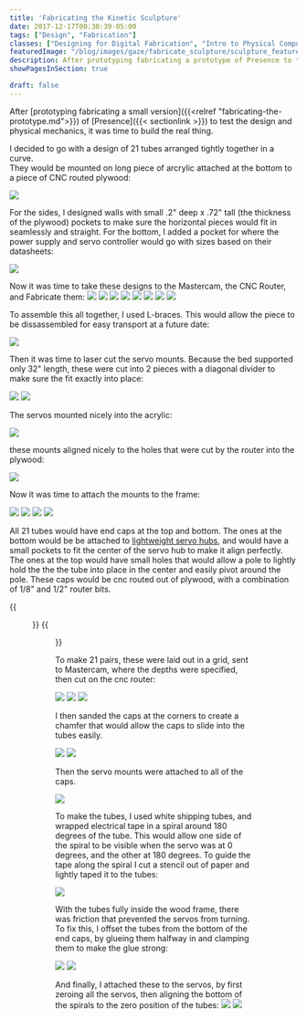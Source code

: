 ```yaml
---
title: 'Fabricating the Kinetic Sculpture'
date: 2017-12-17T00:30:39-05:00
tags: ["Design", "Fabrication"]
classes: ["Designing for Digital Fabrication", "Intro to Physical Computing"]
featuredImage: "/blog/images/gaze/fabricate_sculpture/sculpture_featured.png"
description: After prototyping fabricating a prototype of Presence to test the design and physical mechanics, it was time to build the real thing.
showPagesInSection: true

draft: false
---
```


After [prototyping fabricating a small version]({{<relref "fabricating-the-prototype.md">}}) of [Presence]({{< sectionlink >}}) to test the design and physical mechanics, it was
time to build the real thing.

I decided to go with a design of 21 tubes arranged tightly together in a curve.  
They would be mounted on long piece of arcrylic attached at the bottom to a piece of CNC routed plywood:

<img src="/blog/images/gaze/fabricate_prototype/PlanInVectorworks.png" />

For the sides, I designed walls with small .2" deep x .72" tall (the thickness of the plywood) pockets to make sure the horizontal pieces would fit in seamlessly and straight.
For the bottom, I added a pocket for where the power supply and servo controller would go with sizes based on their datasheets:

<img src="/blog/images/gaze/fabricate_sculpture/SideBottomDesign.png" />

Now it was time to take these designs to the Mastercam, the CNC Router, and Fabricate them:
<img src="/blog/images/gaze/fabricate_sculpture/bottom_mastercam_0.png" />
<img src="/blog/images/gaze/fabricate_sculpture/bottom_mastercam_1.png" />
<img src="/blog/images/gaze/fabricate_sculpture/bottom_mastercam_2.png" />
<img src="/blog/images/gaze/fabricate_sculpture/cnc_route_servo_holer.png" />
<img src="/blog/images/gaze/fabricate_sculpture/cnc_route_bottom.png" />
<img src="/blog/images/gaze/fabricate_sculpture/cnc_route_top.png" />
<img src="/blog/images/gaze/fabricate_sculpture/cnc_route_top_2.png" />
<img src="/blog/images/gaze/fabricate_sculpture/all_cncned_pieced.png" />

To assemble this all together, I used L-braces.  This would allow the piece to be dissassembled for easy transport at
a future date:

<img src="/blog/images/gaze/fabricate_sculpture/all_assembled.png" />

Then it was time to laser cut the servo mounts.  Because the bed supported only 32" length,
these were cut into 2 pieces with a diagonal divider to make sure the fit exactly into place:

<img src="/blog/images/gaze/fabricate_sculpture/lazer_cut_pieces_split.png" />
<img src="/blog/images/gaze/fabricate_sculpture/lazer_cut_pieces_joined.png" />

The servos mounted nicely into the acrylic:

<img src="/blog/images/gaze/fabricate_sculpture/servos_mounted.png" />

these mounts aligned nicely to the holes that were cut by the router into the plywood:

<img src="/blog/images/gaze/fabricate_sculpture/servos_aligned.png" />

Now it was time to attach the mounts to the frame:

<img src="/blog/images/gaze/fabricate_sculpture/servos_mounted_1.png" />
<img src="/blog/images/gaze/fabricate_sculpture/servos_mounted_2.png" />

<img src="/blog/images/gaze/fabricate_sculpture/attached_to_frame.png" />
<img src="/blog/images/gaze/fabricate_sculpture/attached_at_bottom.png" />

All 21 tubes would have end caps at the top and bottom.  The ones at the bottom would be be attached to [lightweight servo hubs](https://www.servocity.com/lightweight-hub-horns), and would have a small
pockets to fit the center of the servo hub to make it align perfectly.  The ones at the top would have small holes that would allow a pole to lightly hold the the the tube into place in the center and easily pivot around
the pole.  These caps would be cnc routed out of plywood, with a combination of 1/8" and 1/2" router bits.

{{<figure src="/blog/images/gaze/fabricate_sculpture/servo_hub.png" caption="Lightweight servo hub purchased from servocity.com" >}}
{{<figure src="/blog/images/gaze/fabricate_sculpture/caps_design.png" caption="Design for the endcaps, with depths for the cnc router" >}}

To make 21 pairs, these were laid out in a grid, sent to Mastercam, where the depths were specified, then cut on the cnc router:

<img src="/blog/images/gaze/fabricate_sculpture/21Caps.png" />
<img src="/blog/images/gaze/fabricate_sculpture/cnc_caps_0.png" />
<img src="/blog/images/gaze/fabricate_sculpture/cnc_route_caps.png" />

I then sanded the caps at the corners to create a chamfer that would allow the caps to slide into the tubes easily.

<img src="/blog/images/gaze/fabricate_sculpture/sand_caps.png" />

<img src="/blog/images/gaze/fabricate_sculpture/chamfered_caps.png" />

Then the servo mounts were attached to all of the caps.

<img src="/blog/images/gaze/fabricate_sculpture/caps_and_tops.png" />

To make the tubes, I used white shipping tubes, and wrapped electrical tape in a spiral around 180 degrees of the tube.  This would allow one side of the
spiral to be visible when the servo was at 0 degrees, and the other at 180 degrees.  To guide the tape along the spiral I cut a stencil out of paper and
lightly taped it to the tubes:

<img src="/blog/images/gaze/fabricate_sculpture/tape_stencil.png" />

With the tubes fully inside the wood frame, there was friction that prevented the servos from turning.  To fix this, I offset the tubes from the bottom of the end caps, by glueing them halfway in and clamping them to make the glue strong:

<img src="/blog/images/gaze/fabricate_sculpture/clamped_2.png" />
<img src="/blog/images/gaze/fabricate_sculpture/clamps_on_caps.png" />

And finally, I attached these to the servos, by first zeroing all the servos, then aligning the bottom of the spirals to the zero position of the tubes:
<img src="/blog/images/gaze/fabricate_sculpture/attaching.png" />
<img src="/blog/images/gaze/fabricate_sculpture/all_attached_3.png" />



